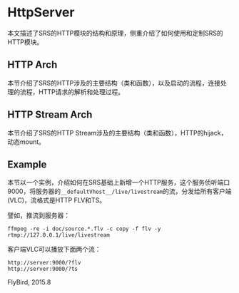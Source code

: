 # HttpServer

本文描述了SRS的HTTP模块的结构和原理，侧重介绍了如何使用和定制SRS的HTTP模块。

## HTTP Arch

本节介绍了SRS的HTTP涉及的主要结构（类和函数），以及启动的流程，连接处理的流程，HTTP请求的解析和处理过程。

## HTTP Stream Arch

本节介绍了SRS的HTTP Stream涉及的主要结构（类和函数），HTTP的hijack，动态mount。

## Example

本节以一个实例，介绍如何在SRS基础上新增一个HTTP服务，这个服务侦听端口9000，将服务器的`__defaultVhost__/live/livestream`的流，分发给所有客户端(VLC)，流格式是HTTP FLV和TS。

譬如，推流到服务器：
```
ffmpeg -re -i doc/source.*.flv -c copy -f flv -y rtmp://127.0.0.1/live/livestream
```

客户端VLC可以播放下面两个流：
```
http://server:9000/?flv
http://server:9000/?ts
```

FlyBird, 2015.8